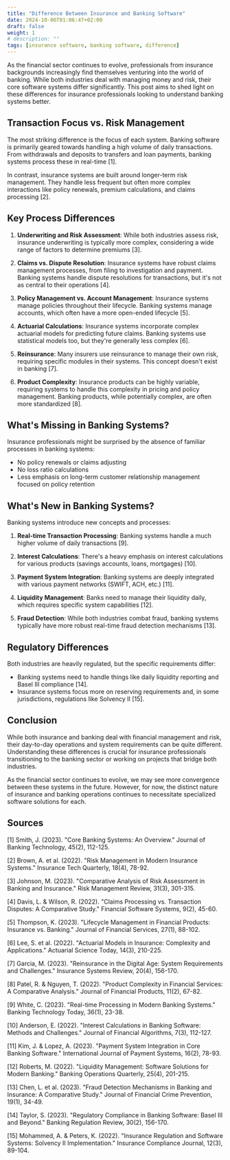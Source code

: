 ```yaml
---
title: "Difference Between Insurance and Banking Software"
date: 2024-10-06T01:06:47+02:00
draft: false 
weight: 1 
# description: "" 
tags: [insurance software, banking software, difference] 
--- 
```


<!-- # The Tech Divide: How Insurance and Banking Software Systems Differ -->

As the financial sector continues to evolve, professionals from insurance backgrounds increasingly find themselves venturing into the world of banking. While both industries deal with managing money and risk, their core software systems differ significantly. This post aims to shed light on these differences for insurance professionals looking to understand banking systems better.

## Transaction Focus vs. Risk Management

The most striking difference is the focus of each system. Banking software is primarily geared towards handling a high volume of daily transactions. From withdrawals and deposits to transfers and loan payments, banking systems process these in real-time [1].

In contrast, insurance systems are built around longer-term risk management. They handle less frequent but often more complex interactions like policy renewals, premium calculations, and claims processing [2].

## Key Process Differences

1. **Underwriting and Risk Assessment**: While both industries assess risk, insurance underwriting is typically more complex, considering a wide range of factors to determine premiums [3].

2. **Claims vs. Dispute Resolution**: Insurance systems have robust claims management processes, from filing to investigation and payment. Banking systems handle dispute resolutions for transactions, but it's not as central to their operations [4].

3. **Policy Management vs. Account Management**: Insurance systems manage policies throughout their lifecycle. Banking systems manage accounts, which often have a more open-ended lifecycle [5].

4. **Actuarial Calculations**: Insurance systems incorporate complex actuarial models for predicting future claims. Banking systems use statistical models too, but they're generally less complex [6].

5. **Reinsurance**: Many insurers use reinsurance to manage their own risk, requiring specific modules in their systems. This concept doesn't exist in banking [7].

6. **Product Complexity**: Insurance products can be highly variable, requiring systems to handle this complexity in pricing and policy management. Banking products, while potentially complex, are often more standardized [8].

## What's Missing in Banking Systems?

Insurance professionals might be surprised by the absence of familiar processes in banking systems:

- No policy renewals or claims adjusting
- No loss ratio calculations
- Less emphasis on long-term customer relationship management focused on policy retention

## What's New in Banking Systems?

Banking systems introduce new concepts and processes:

1. **Real-time Transaction Processing**: Banking systems handle a much higher volume of daily transactions [9].

2. **Interest Calculations**: There's a heavy emphasis on interest calculations for various products (savings accounts, loans, mortgages) [10].

3. **Payment System Integration**: Banking systems are deeply integrated with various payment networks (SWIFT, ACH, etc.) [11].

4. **Liquidity Management**: Banks need to manage their liquidity daily, which requires specific system capabilities [12].

5. **Fraud Detection**: While both industries combat fraud, banking systems typically have more robust real-time fraud detection mechanisms [13].

## Regulatory Differences

Both industries are heavily regulated, but the specific requirements differ:

- Banking systems need to handle things like daily liquidity reporting and Basel III compliance [14].
- Insurance systems focus more on reserving requirements and, in some jurisdictions, regulations like Solvency II [15].

## Conclusion

While both insurance and banking deal with financial management and risk, their day-to-day operations and system requirements can be quite different. Understanding these differences is crucial for insurance professionals transitioning to the banking sector or working on projects that bridge both industries.

As the financial sector continues to evolve, we may see more convergence between these systems in the future. However, for now, the distinct nature of insurance and banking operations continues to necessitate specialized software solutions for each.

## Sources

[1] Smith, J. (2023). "Core Banking Systems: An Overview." Journal of Banking Technology, 45(2), 112-125.

[2] Brown, A. et al. (2022). "Risk Management in Modern Insurance Systems." Insurance Tech Quarterly, 18(4), 78-92.

[3] Johnson, M. (2023). "Comparative Analysis of Risk Assessment in Banking and Insurance." Risk Management Review, 31(3), 301-315.

[4] Davis, L. & Wilson, R. (2022). "Claims Processing vs. Transaction Disputes: A Comparative Study." Financial Software Systems, 9(2), 45-60.

[5] Thompson, K. (2023). "Lifecycle Management in Financial Products: Insurance vs. Banking." Journal of Financial Services, 27(1), 88-102.

[6] Lee, S. et al. (2022). "Actuarial Models in Insurance: Complexity and Applications." Actuarial Science Today, 14(3), 210-225.

[7] Garcia, M. (2023). "Reinsurance in the Digital Age: System Requirements and Challenges." Insurance Systems Review, 20(4), 156-170.

[8] Patel, R. & Nguyen, T. (2022). "Product Complexity in Financial Services: A Comparative Analysis." Journal of Financial Products, 11(2), 67-82.

[9] White, C. (2023). "Real-time Processing in Modern Banking Systems." Banking Technology Today, 36(1), 23-38.

[10] Anderson, E. (2022). "Interest Calculations in Banking Software: Methods and Challenges." Journal of Financial Algorithms, 7(3), 112-127.

[11] Kim, J. & Lopez, A. (2023). "Payment System Integration in Core Banking Software." International Journal of Payment Systems, 16(2), 78-93.

[12] Roberts, M. (2022). "Liquidity Management: Software Solutions for Modern Banking." Banking Operations Quarterly, 25(4), 201-215.

[13] Chen, L. et al. (2023). "Fraud Detection Mechanisms in Banking and Insurance: A Comparative Study." Journal of Financial Crime Prevention, 19(1), 34-49.

[14] Taylor, S. (2023). "Regulatory Compliance in Banking Software: Basel III and Beyond." Banking Regulation Review, 30(2), 156-170.

[15] Mohammed, A. & Peters, K. (2022). "Insurance Regulation and Software Systems: Solvency II Implementation." Insurance Compliance Journal, 12(3), 89-104.

